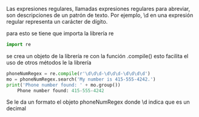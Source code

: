 Las expresiones regulares, llamadas expresiones regulares para abreviar, son descripciones de un patrón de texto. Por ejemplo, \d en una expresión regular representa un carácter de dígito. 

para esto se tiene que importa la librería re

```python
import re
```

se crea un objeto de la librería re con la función .compile() esto facilita el uso de otros métodos le la librería 

```python
phoneNumRegex = re.compile(r'\d\d\d-\d\d\d-\d\d\d\d')
mo = phoneNumRegex.search('My number is 415-555-4242.')
print('Phone number found: ' + mo.group())
	Phone number found: 415-555-4242

```


Se le da un formato el objeto phoneNumRegex donde \d indica que es un decimal






